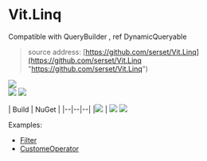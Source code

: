 ﻿
# Vit.Linq
Compatible with QueryBuilder , ref DynamicQueryable
>source address: [https://github.com/serset/Vit.Linq](https://github.com/serset/Vit.Linq "https://github.com/serset/Vit.Linq")    

![](https://img.shields.io/github/license/Serset/Vit.Linq.svg)  
![](https://img.shields.io/github/repo-size/Serset/Vit.Linq.svg)  ![](https://img.shields.io/github/last-commit/Serset/Vit.Linq.svg)  
 

| Build | NuGet |
|--|--|--|
|![](https://github.com/serset/Vit.Linq/workflows/CI/badge.svg) | [![](https://img.shields.io/nuget/v/Vit.Linq.svg)](https://www.nuget.org/packages/Vit.Linq/) ![](https://img.shields.io/nuget/dt/Vit.Linq.svg)

 
Examples:  
- [Filter](src/Test/Vit.Linq.MsTest/Filter/Filter_TestBase.cs)  
- [CustomeOperator](src/Test/Vit.Linq.MsTest/Filter/CustomeOperator_Test.cs)  

